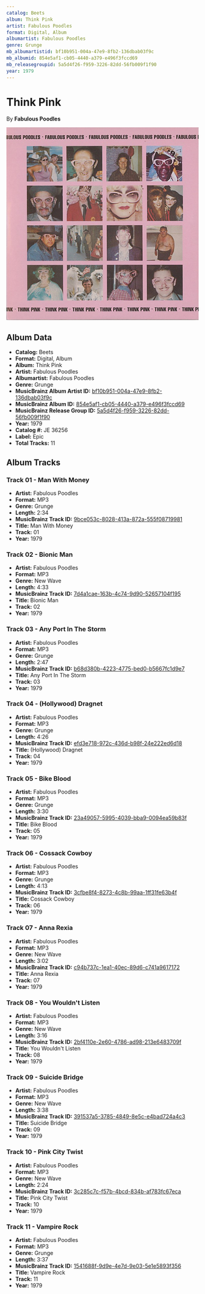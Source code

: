 ```yaml
---
catalog: Beets
album: Think Pink
artist: Fabulous Poodles
format: Digital, Album
albumartist: Fabulous Poodles
genre: Grunge
mb_albumartistid: bf10b951-004a-47e9-8fb2-136dbab03f9c
mb_albumid: 854e5af1-cb05-4440-a379-e496f3fccd69
mb_releasegroupid: 5a5d4f26-f959-3226-82dd-56fb009f1f90
year: 1979
---
```


# Think Pink

By **Fabulous Poodles**

![](../../assets/beetscovers/Fabulous_Poodles-Think_Pink.jpg)

## Album Data

- **Catalog:** Beets
- **Format:** Digital, Album
- **Album:** Think Pink
- **Artist:** Fabulous Poodles
- **Albumartist:** Fabulous Poodles
- **Genre:** Grunge
- **MusicBrainz Album Artist ID:** [bf10b951-004a-47e9-8fb2-136dbab03f9c](https://musicbrainz.org/artist/bf10b951-004a-47e9-8fb2-136dbab03f9c)
- **MusicBrainz Album ID:** [854e5af1-cb05-4440-a379-e496f3fccd69](https://musicbrainz.org/release/854e5af1-cb05-4440-a379-e496f3fccd69)
- **MusicBrainz Release Group ID:** [5a5d4f26-f959-3226-82dd-56fb009f1f90](https://musicbrainz.org/release-group/5a5d4f26-f959-3226-82dd-56fb009f1f90)
- **Year:** 1979
- **Catalog #:** JE 36256
- **Label:** Epic
- **Total Tracks:** 11

## Album Tracks

### Track 01 - Man With Money

- **Artist:** Fabulous Poodles
- **Format:** MP3
- **Genre:** Grunge
- **Length:** 2:34
- **MusicBrainz Track ID:** [9bce053c-8028-413a-872a-555f08719981](https://musicbrainz.org/recording/9bce053c-8028-413a-872a-555f08719981)
- **Title:** Man With Money
- **Track:** 01
- **Year:** 1979

### Track 02 - Bionic Man

- **Artist:** Fabulous Poodles
- **Format:** MP3
- **Genre:** New Wave
- **Length:** 4:33
- **MusicBrainz Track ID:** [7d4a1cae-163b-4c74-9d90-52657104f195](https://musicbrainz.org/recording/7d4a1cae-163b-4c74-9d90-52657104f195)
- **Title:** Bionic Man
- **Track:** 02
- **Year:** 1979

### Track 03 - Any Port In The Storm

- **Artist:** Fabulous Poodles
- **Format:** MP3
- **Genre:** Grunge
- **Length:** 2:47
- **MusicBrainz Track ID:** [b68d380b-4223-4775-bed0-b5667fc1d9e7](https://musicbrainz.org/recording/b68d380b-4223-4775-bed0-b5667fc1d9e7)
- **Title:** Any Port In The Storm
- **Track:** 03
- **Year:** 1979

### Track 04 - (Hollywood) Dragnet

- **Artist:** Fabulous Poodles
- **Format:** MP3
- **Genre:** Grunge
- **Length:** 4:26
- **MusicBrainz Track ID:** [efd3e718-972c-436d-b98f-24e222ed6d18](https://musicbrainz.org/recording/efd3e718-972c-436d-b98f-24e222ed6d18)
- **Title:** (Hollywood) Dragnet
- **Track:** 04
- **Year:** 1979

### Track 05 - Bike Blood

- **Artist:** Fabulous Poodles
- **Format:** MP3
- **Genre:** Grunge
- **Length:** 3:30
- **MusicBrainz Track ID:** [23a49057-5995-4039-bba9-0094ea59b83f](https://musicbrainz.org/recording/23a49057-5995-4039-bba9-0094ea59b83f)
- **Title:** Bike Blood
- **Track:** 05
- **Year:** 1979

### Track 06 - Cossack Cowboy

- **Artist:** Fabulous Poodles
- **Format:** MP3
- **Genre:** Grunge
- **Length:** 4:13
- **MusicBrainz Track ID:** [3cfbe8f4-8273-4c8b-99aa-1ff31fe63b4f](https://musicbrainz.org/recording/3cfbe8f4-8273-4c8b-99aa-1ff31fe63b4f)
- **Title:** Cossack Cowboy
- **Track:** 06
- **Year:** 1979

### Track 07 - Anna Rexia

- **Artist:** Fabulous Poodles
- **Format:** MP3
- **Genre:** New Wave
- **Length:** 3:02
- **MusicBrainz Track ID:** [c94b737c-1ea1-40ec-89d6-c741a9617172](https://musicbrainz.org/recording/c94b737c-1ea1-40ec-89d6-c741a9617172)
- **Title:** Anna Rexia
- **Track:** 07
- **Year:** 1979

### Track 08 - You Wouldn't Listen

- **Artist:** Fabulous Poodles
- **Format:** MP3
- **Genre:** New Wave
- **Length:** 3:16
- **MusicBrainz Track ID:** [2bf4110e-2e60-4786-ad98-213e6483709f](https://musicbrainz.org/recording/2bf4110e-2e60-4786-ad98-213e6483709f)
- **Title:** You Wouldn't Listen
- **Track:** 08
- **Year:** 1979

### Track 09 - Suicide Bridge

- **Artist:** Fabulous Poodles
- **Format:** MP3
- **Genre:** New Wave
- **Length:** 3:38
- **MusicBrainz Track ID:** [391537a5-3785-4849-8e5c-e4bad724a4c3](https://musicbrainz.org/recording/391537a5-3785-4849-8e5c-e4bad724a4c3)
- **Title:** Suicide Bridge
- **Track:** 09
- **Year:** 1979

### Track 10 - Pink City Twist

- **Artist:** Fabulous Poodles
- **Format:** MP3
- **Genre:** New Wave
- **Length:** 2:24
- **MusicBrainz Track ID:** [3c285c7c-f57b-4bcd-834b-af783fc67eca](https://musicbrainz.org/recording/3c285c7c-f57b-4bcd-834b-af783fc67eca)
- **Title:** Pink City Twist
- **Track:** 10
- **Year:** 1979

### Track 11 - Vampire Rock

- **Artist:** Fabulous Poodles
- **Format:** MP3
- **Genre:** Grunge
- **Length:** 3:37
- **MusicBrainz Track ID:** [1541688f-9d9e-4e7d-9e03-5e1e5893f356](https://musicbrainz.org/recording/1541688f-9d9e-4e7d-9e03-5e1e5893f356)
- **Title:** Vampire Rock
- **Track:** 11
- **Year:** 1979

